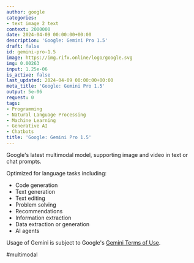 ```yaml
---
author: google
categories:
- text image 2 text
context: 2000000
date: 2024-04-09 00:00:00+00:00
description: 'Google: Gemini Pro 1.5'
draft: false
id: gemini-pro-1.5
image: https://img.rifx.online/logo/google.svg
img: 0.00263
input: 1.25e-06
is_active: false
last_updated: 2024-04-09 00:00:00+00:00
meta_title: 'Google: Gemini Pro 1.5'
output: 5e-06
request: 0
tags:
- Programming
- Natural Language Processing
- Machine Learning
- Generative AI
- Chatbots
title: 'Google: Gemini Pro 1.5'
---
```
















Google's latest multimodal model, supporting image and video in text or chat prompts.

Optimized for language tasks including:

- Code generation
- Text generation
- Text editing
- Problem solving
- Recommendations
- Information extraction
- Data extraction or generation
- AI agents

Usage of Gemini is subject to Google's [Gemini Terms of Use](https://ai.google.dev/terms).

#multimodal

